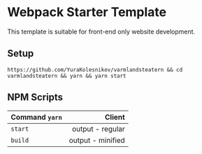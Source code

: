 # Webpack Starter Template
  
This template is suitable for front-end only website development.   

## Setup  

```
https://github.com/YuraKolesnikov/varmlandsteatern && cd varmlandsteatern && yarn && yarn start
```

## NPM Scripts

|Command `yarn`  |Client |
|--- |---:|
|`start`|output - regular|
|`build`|output - minified|
